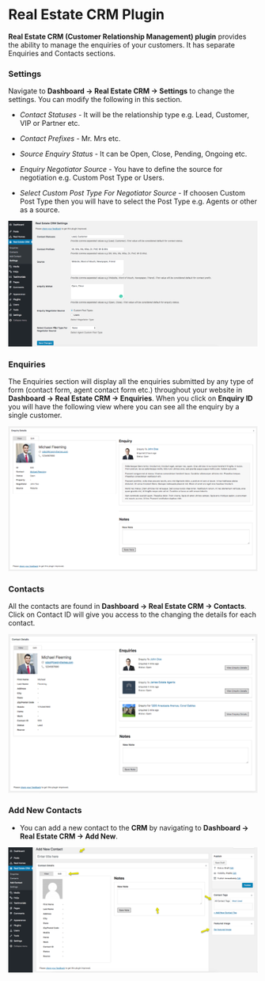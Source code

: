 # Real Estate CRM Plugin

**Real Estate CRM (Customer Relationship Management) plugin** provides the ability to manage the enquiries of your customers. It has separate Enquiries and Contacts sections.

### **Settings**

Navigate to **Dashboard → Real Estate CRM → Settings** to change the settings. You can modify the following in this section.

- *Contact Statuses* - It will be the relationship type e.g. Lead, Customer, VIP or Partner etc.
 
- *Contact Prefixes* - Mr. Mrs etc.
 
- *Source Enquiry Status* - It can be Open, Close, Pending, Ongoing etc.
 
- *Enquiry Negotiator Source* - You have to define the source for negotiation e.g. Custom Post Type or Users.

- *Select Custom Post Type For Negotiator Source* - If choosen Custom Post Type then you will have to select the Post Type e.g. Agents or other as a source.

![Real Estate CRM Plugin](images/real-estate-crm/crm-settings.gif)

### **Enquiries**

The Enquiries section will display all the enquiries submitted by any type of form (contact form, agent contact form etc.) throughout your website in **Dashboard → Real Estate CRM → Enquiries**. When you click on **Enquiry ID** you will have the following view where you can see all the enquiry by a single customer.

![Real Estate CRM Plugin](images/real-estate-crm/enquiry-view.png)

### **Contacts**

All the contacts are found in **Dashboard → Real Estate CRM → Contacts**. Click on Contact ID will give you access to the changing the details for each contact.

![Real Estate CRM Plugin](images/real-estate-crm/contact-view.gif)

### **Add New Contacts**

- You can add a new contact to the **CRM** by navigating to **Dashboard → Real Estate CRM → Add New**.

![Real Estate CRM Plugin](images/real-estate-crm/crm-add-new-contact.png)

